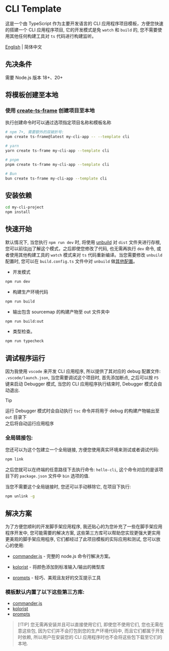 # CLI Template

这是一个由 TypeScript 作为主要开发语言的 CLI 应用程序项目模板，方便您快速的搭建一个 CLI 应用程序项目, 它的开发模式是免 `watch` 和 `build` 的, 您不需要使用其他任何构建工具对 `ts` 代码进行构建监听。

[English](https://github.com/hacxy/cli-template/blob/main/README.md) | 简体中文

## 先决条件

需要 Node.js 版本 18+、20+

## 将模板创建至本地

### 使用 [create-ts-frame](https://github.com/hacxy/create-ts-frame) 创建项目至本地

执行创建命令时可以通过选项指定项目名称和模板名称

```sh
# npm 7+, 需要额外的双破折号:
npm create ts-frame@latest my-cli-app -- --template cli

# yarn
yarn create ts-frame my-cli-app --template cli

# pnpm
pnpm create ts-frame my-cli-app --template cli

# Bun
bun create ts-frame my-cli-app --template cli
```

## 安装依赖

```sh
cd my-cli-project
npm install
```

## 快速开始

默认情况下, 当您执行 `npm run dev` 时, 将使用 [unbuild](https://github.com/unjs/unbuild) 对 `dist` 文件夹进行存根, 您可以前往[jiti](https://github.com/unjs/jiti)了解这个模式，之后即使您修改了代码, 也无需再执行 `dev` 命令, 或者使用其他构建工具的 `watch` 模式来对 `ts` 代码重新编译。当您需要修改 `unbuild` 配置时, 您可以在 `build.config.ts` 文件中对 `unbuild` 做[其他配置](https://github.com/unjs/unbuild/blob/main/src/types.ts)。

- 开发模式

```sh
npm run dev
```

- 构建生产环境代码

```sh
npm run build
```

- 输出包含 sourcemap 的构建产物至 out 文件夹中

```sh
npm run build:out
```

- 类型检查。

```sh
npm run typecheck
```

## 调试程序运行

因为我使用 `vscode` 来开发 CLI 应用程序, 所以提供了其对应的 debug 配置文件: `.vscode/launch.json`, 当您需要调试这个项目时, 首先添加断点, 之后可以按 `F5` 键来启动 Debugger 模式, 当您的 CLI 应用程序执行结束时, Debugger 模式会自动退出.

> [!TIP]
> 运行 Debugger 模式时会自动执行 `tsc` 命令并将用于 debug 的构建产物输出至 `out` 目录下  
> 之后将自动运行应用程序

### 全局链接包:

您还可以为这个包建立一个全局链接, 方便您使用真实环境来测试或者调试代码:

```sh
npm link
```

之后您就可以在终端的任意路径下去执行命令: `hello-cli`, 这个命令对应的是该项目下的 `package.json` 文件中 `bin` 选项的值.

当您不需要这个全局链接时, 您还可以手动移除它, 在项目下执行:

```sh
npm unlink -g
```

## 解决方案

为了方便您顺利的开发脚手架应用程序, 我还贴心的为您补充了一些在脚手架应用程序开发中, 您可能需要的解决方案, 这些第三方库可以帮助您实现更强大更实用更美观的脚手架应用程序, 它们都经过了此项目模板的实际应用和测试, 您可以放心的使用:

- [commander.js](https://github.com/tj/commander.js) - 完整的 node.js 命令行解决方案。

- [kolorist](https://github.com/marvinhagemeister/kolorist) - 将颜色添加到标准输入/输出的微型库

- [prompts](https://github.com/terkelg/prompts) - 轻巧、美观且友好的交互提示工具

### 模板默认内置了以下这些第三方库:

- [commander.js](https://github.com/tj/commander.js)
- [kolorist](https://github.com/marvinhagemeister/kolorist)
- [prompts](https://github.com/terkelg/prompts)

> [!TIP] 您无需再安装并且可以直接使用它们, 即使您不使用它们, 您也无需在意这些包, 因为它们并不会打包到您的生产环境代码中, 而且它们都属于开发时依赖, 所以用户在安装您的 CLI 应用程序时也不会将这些包下载至它们的本地.
